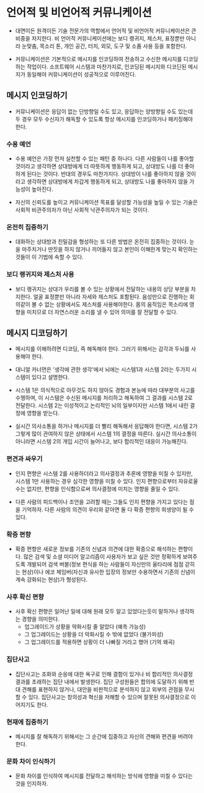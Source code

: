 # 언어적 및 비언어적 커뮤니케이션

- 대면이든 원격이든 기술 전문가의 역할에서 언어적 및 비언어적 커뮤니케이션은 큰 비중을 차지한다. 비 언어적 커뮤니케이션에는 보디 랭귀지, 제스처, 표정뿐만 아니라 눈맞춤, 목소리 톤, 개인 공간, 터치, 외모, 도구 및 소품 사용 등을 포함한다.

- 커뮤니케이션은 기본적으로 메시지를 인코딩하여 전송하고 수신한 메시지를 디코딩하는 작업이다. 소프트웨어 시스템과 마찬가지로, 인코딩된 메시지와 디코딘된 메시지가 동일해야 커뮤니케이션이 성공적으로 이루어진다.

## 메시지 인코딩하기

- 커뮤니케이션은 응답이 없는 단방향일 수도 있고, 응답하는 양방향일 수도 있는데 두 경우 모두 수신자가 해독할 수 있도록 항상 메시지를 인코딩하거나 패키징해야 한다.

### 수용 예언

- 수용 예언은 가장 먼저 실천할 수 있는 패턴 중 하나다. 다른 사람들이 나를 좋아할 것이라고 생각하면 상대방에게 더 따뜻하게 행동하게 되고, 상대방도 나를 더 좋아하게 된다는 것이다. 반대의 경우도 마찬가지다. 상대방이 나를 좋아하지 않을 것이라고 생각하면 상대방에게 차갑게 행동하게 되고, 상대방도 나를 좋아하지 않을 가능성이 높아진다.

- 자신의 신뢰도를 높이고 커뮤니케이션 목표를 달성할 가능성을 높일 수 있는 기술은 사회적 비관주의자가 아닌 사회적 낙관주의자가 되는 것이다.

### 온전히 집중하기

- 대화하는 상대방과 친밀감을 형성하는 또 다른 방법은 온전히 집중하는 것이다. 눈을 마주치거나 딴짓을 하지 않거나 끼어들지 않고 본인이 이해한게 맞는지 확인하는 것들이 이 기법에 속할 수 있다.

### 보디 랭귀지와 제스처 사용

- 보디 랭귀지는 상대가 우리를 볼 수 있는 상황에서 전달하는 내용의 상당 부분을 차지한다. 얼굴 표정뿐만 아니라 자세와 제스처도 포함된다. 음성만으로 진행하는 회의같이 볼 수 없는 상황에서도 제스처를 사용해야한다. 몸의 움직임은 목소리에 영향을 미치므로 더 자연스러운 소리를 낼 수 있어 의미를 잘 전달할 수 있다.

## 메시지 디코딩하기

- 메시지를 이해하려면 디코딩, 즉 해독해야 한다. 그러기 위해서는 감각과 두뇌를 사용해야 한다.

- 대니얼 카너먼은 '생각에 관한 생각'에서 뇌에는 시스템1과 시스템 2라는 두가지 시스템이 있다고 설명한다.

- 시스템 1은 의식적으로 아무것도 하지 않아도 경험과 본능에 따라 대부분의 사고를 수행하며, 이 시스템은 수신된 메시지를 처리하고 해독하여 그 결과를 시스템 2로 전달한다. 시스템 2는 이성적이고 논리적인 뇌의 일부이지만 시스템 1에서 내린 결정에 영향을 받는다.

- 실시간 의사소통을 하거나 메시지를 더 빨리 해독해서 응답해야 한다면, 시스템 2가 그렇게 많이 관여하지 않은 상태에서 시스템 1의 결정을 따른다. 실시간 의사소통이 아니라면 시스템 2의 개입 시간이 늘어나고, 보다 합리적인 대응이 가능해진다.

### 편견과 싸우기

- 인지 편향은 시스템 2를 사용하더라고 의사결정과 추론에 영향을 미칠 수 있지만, 시스템 1만 사용하는 경우 심각한 영향을 미칠 수 있다. 인지 편향으로부터 자유로울 수는 없지만, 편향을 인식함으로써 의사결정에 미치는 영향을 줄일 수 있다.

- 다른 사람의 피드백이나 조언을 고려할 때는 그들도 인지 편향을 가지고 있다는 점을 기억하자. 다른 사람의 의견이 우리와 같아면 둘 다 확증 편향의 희생양이 될 수 있다.

### 확증 편향

- 확증 편향은 새로운 정보를 기존의 신념과 의견에 대한 확증으로 해석하는 편향이다. 많은 검색 및 소셜 미디어 알고리즘이 사용자가 보고 싶은 것만 정확하게 보여주도록 개발되어 검색 버블(정보 편식을 하는 사람들이 자신만의 울타리에 점점 갇히는 현상)이나 에코 체임버(자신과 유사한 입장의 정보만 수용하면서 기존의 신념이 계속 강화되는 현상)가 형성된다.

### 사후 확신 편향

- 사후 확신 편향은 일어난 일에 대해 원래 모두 알고 있었다는듯이 말하거나 생각하는 경향을 의미한다.
  - 업그레이드가 상황을 악화시킬 줄 알았다 (예측 가능성)
  - 그 업그레이드는 상황을 더 악화시킬 수 밖에 없었다 (불가피성)
  - 그 업그레이드를 적용하면 상황이 더 나빠질 거라고 했어 (기억 왜곡)  

### 집단사고    

- 집단사고는 조화와 순응에 대한 욕구로 인해 결함이 있거나 비 합리적인 의사결정 결과를 초래하는 집단 내에서 발생한다. 집단 구성원들은 합의에 도달하기 위해 반대 견해를 표현하지 않거나, 대안을 비판적으로 분석하지 않고 외부의 관점을 무시할 수 있다. 집단사고는 창의성과 혁신을 저해할 수 있으며 잘못된 의사결정으로 이어지기도 한다.

### 현재에 집중하기

- 메시지를 잘 해독하기 위해서는 그 순간에 집중하고 자신의 견해와 편견을 버려야 한다.

### 문화 차이 인식하기

- 문화 차이를 인식하여 메시지를 전달하고 해석하는 방식에 영향을 미칠 수 있다는 것을 인지하자.